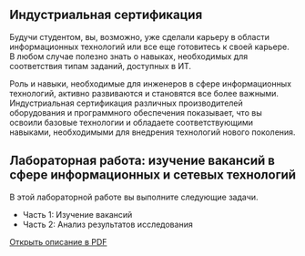 <!-- verified: agorbachev 03.05.2022 -->

<!-- 1.9.1 -->
## Индустриальная сертификация

Будучи студентом, вы, возможно, уже сделали карьеру в области информационных технологий или все еще готовитесь к своей карьере. В любом случае полезно знать о навыках, необходимых для соответствия типам заданий, доступных в ИТ.

Роль и навыки, необходимые для инженеров в сфере информационных технологий, активно развиваются и становятся все более важными. Индустриальная сертификация различных производителей оборудования и программного обеспечения показывает, что вы освоили базовые технологии и обладаете соответствующими навыками, необходимыми для внедрения технологий нового поколения.

<!-- 1.9.2 -->

<!-- 1.9.3 -->
## Лабораторная работа: изучение вакансий в сфере информационных и сетевых технологий

В этой лабораторной работе вы выполните следующие задачи.

- Часть 1: Изучение вакансий
- Часть 2: Анализ результатов исследования

[Открыть описание в PDF](./assets/1.9.3-lab---research-it-and-networking-job-opportunities_ru-RU.pdf)
